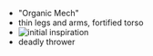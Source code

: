 
- "Organic Mech"
- thin legs and arms, fortified torso
- ![initial inspiration](first_inspiration_tallboy_no_rights.png)
 - deadly thrower